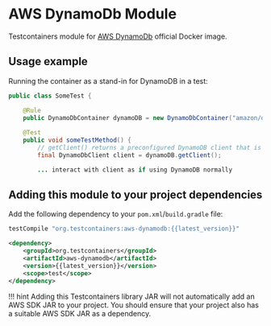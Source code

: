 # AWS DynamoDb Module

Testcontainers module for [AWS DynamoDb](https://hub.docker.com/r/amazon/dynamodb-local) official
Docker image.

## Usage example

Running the container as a stand-in for DynamoDB in a test:

```java
public class SomeTest {

    @Rule
    public DynamoDbContainer dynamoDB = new DynamoDbContainer("amazon/dynamodb-local:1.13.5");
    
    @Test
    public void someTestMethod() {
        // getClient() returns a preconfigured DynamoDB client that is connected to the container
        final DynamoDbClient client = dynamoDB.getClient();

        ... interact with client as if using DynamoDB normally
```

## Adding this module to your project dependencies

Add the following dependency to your `pom.xml`/`build.gradle` file:

```groovy tab='Gradle'
testCompile "org.testcontainers:aws-dynamodb:{{latest_version}}"
```

```xml tab='Maven'
<dependency>
    <groupId>org.testcontainers</groupId>
    <artifactId>aws-dynamodb</artifactId>
    <version>{{latest_version}}</version>
    <scope>test</scope>
</dependency>
```

!!! hint
    Adding this Testcontainers library JAR will not automatically add an AWS SDK JAR to your project. You should ensure that your project also has a suitable AWS SDK JAR as a dependency.
